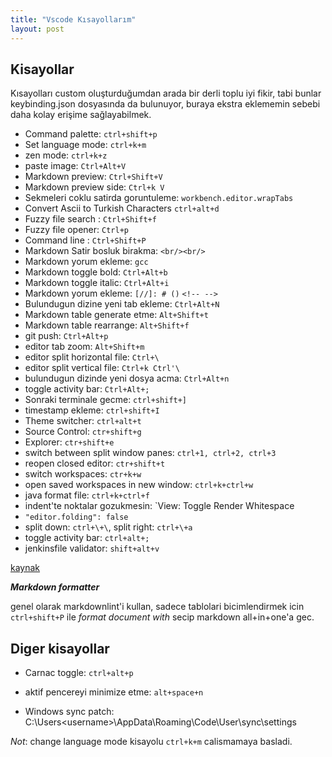 ```yaml
---
title: "Vscode Kısayollarım"
layout: post
---
```


## Kisayollar

Kısayolları custom oluşturduğumdan arada bir derli toplu iyi fikir, tabi bunlar keybinding.json dosyasında da bulunuyor, buraya ekstra eklememin sebebi daha kolay erişime sağlayabilmek.

* Command palette: `ctrl+shift+p`
* Set language mode: `ctrl+k+m`
* zen mode: `ctrl+k+z`
* paste image: `Ctrl+Alt+V`
* Markdown preview: `Ctrl+Shift+V`
* Markdown preview side: `Ctrl+k V`
* Sekmeleri coklu satirda goruntuleme: `workbench.editor.wrapTabs`
* Convert Ascii to Turkish Characters `ctrl+alt+d`
* Fuzzy file search : `Ctrl+Shift+f`
* Fuzzy file opener: `Ctrl+p`
* Command line : `Ctrl+Shift+P`
* Markdown Satir bosluk birakma: `<br/><br/>`
* Markdown yorum ekleme: `gcc`
* Markdown toggle bold: `Ctrl+Alt+b`
* Markdown toggle italic: `Ctrl+Alt+i`
* Markdown yorum ekleme: `[//]: # ()` `<!-- -->`
* Bulundugun dizine yeni tab ekleme: `Ctrl+Alt+N`
* Markdown table generate etme: `Alt+Shift+t`
* Markdown table rearrange: `Alt+Shift+f`
* git push: `Ctrl+Alt+p`
* editor tab zoom: `Alt+Shift+m`
* editor split horizontal file: `Ctrl+\`
* editor split vertical file: `Ctrl+k Ctrl'\`
* bulundugun dizinde yeni dosya acma: `Ctrl+Alt+n`
* toggle activity bar: `Ctrl+Alt+;`
* Sonraki terminale gecme: `ctrl+shift+]`
* timestamp ekleme: `ctrl+shift+I`
* Theme switcher: `ctrl+alt+t`
* Source Control: `ctr+shift+g`
* Explorer: `ctr+shift+e`
* switch between split window panes: `ctrl+1, ctrl+2, ctrl+3`
* reopen closed editor: `ctr+shift+t`
* switch workspaces: `ctr+k+w`
* open saved workspaces in new window: `ctrl+k+ctrl+w`
* java format file: `ctrl+k+ctrl+f`
* indent'te noktalar gozukmesin: `View: Toggle Render Whitespace
* `"editor.folding": false`
* split down: `ctrl+\+\`, split right: `ctrl+\+a`
* toggle activity bar: `ctrl+alt+;`
* jenkinsfile validator: `shift+alt+v`

[kaynak](https://github.com/yzhang+gh/vscode+markdown#keyboard+shortcuts+1)

***Markdown formatter***

genel olarak markdownlint'i kullan, sadece tablolari bicimlendirmek icin `ctrl+shift+P` ile *format document with* secip markdown all+in+one'a gec.

## Diger kisayollar

* Carnac toggle: `ctrl+alt+p`
* aktif pencereyi minimize etme: `alt+space+n`

* Windows sync patch: C:\Users\<username>\AppData\Roaming\Code\User\sync\settings

*Not*: change language mode kisayolu `ctrl+k+m` calismamaya basladi.
